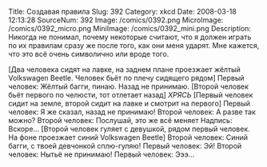 Title: Создавая правила 
Slug: 392 
Category: xkcd 
Date: 2008-03-18 12:13:28 
SourceNum: 392 
Image: /comics/0392.png 
MicroImage: /comics/0392_micro.png 
MiniImage: /comics/0392_mini.png 
Description: Никогда не понимал, почему некоторые считают, что я должен играть по их правилам сразу же после того, как они меня ударят. Мне кажется, что это всё очень символично или вроде того. 

[Два человека сидят на лавке, на заднем плане проезжает жёлтый Volkswagen Beetle. Человек бьёт по плечу сидящего рядом]
Первый человек: Жёлтый багги, пинаю. Назад не принимаю.
[Второй человек бьёт первого по челюсти, тот отлетает назад]
*ХРЯСЬ*
[Первый человек сидит на земле, второй сидит на лавке и смотрит на первого]
Первый человек: Я же сказал, назад не принимаю!
Второй человек: А разве так можно?
Второй человек: Послушай, это же всё меняет
Надпись: Вскоре…
[Второй человек гуляет с девушкой, рядом первый человек. На фоне проезжает синий Volkswagen Beetle]
Второй человек: Синий багги, с твоей девчонкой сплю-гуляю!
Первый человек: Эй!
Второй человек: Нытьё не принимаю!
Первый человек: Эээ…
